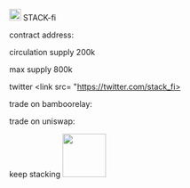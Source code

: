 <img src="https://srv-file12.gofile.io/download/iksPhb/PicsArt_08-06-09.12.19.png"
height="21"> STACK-fi               

contract address: 

circulation supply 200k

max supply 800k


twitter <link src= "https://twitter.com/stack_fi>

trade on bamboorelay:

trade on uniswap:


keep stacking 
<img src="https://srv-file12.gofile.io/download/iksPhb/PicsArt_08-06-09.12.19.png"
height="78"> 





